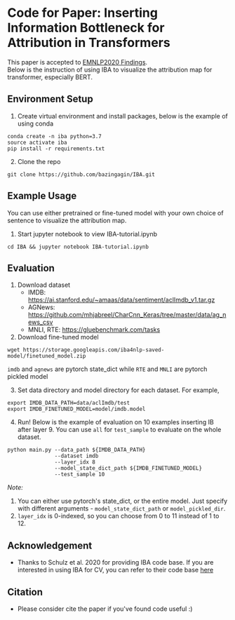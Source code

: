 # Code for Paper: Inserting Information Bottleneck for Attribution in Transformers

This paper is accepted to [EMNLP2020 Findings](https://2020.emnlp.org/papers/findings).  
Below is the instruction of using IBA to visualize the attribution map for transformer, especially BERT.  

## Environment Setup
1. Create virtual environment and install packages, below is the example of using conda
```
conda create -n iba python=3.7
source activate iba
pip install -r requirements.txt
```
2. Clone the repo
```
git clone https://github.com/bazingagin/IBA.git
```

## Example Usage
You can use either pretrained or fine-tuned model with your own choice of sentence to visualize the attribution map.
1. Start jupyter notebook to view IBA-tutorial.ipynb
```
cd IBA && jupyter notebook IBA-tutorial.ipynb
```    


## Evaluation
1. Download dataset
    * IMDB: <https://ai.stanford.edu/~amaas/data/sentiment/aclImdb_v1.tar.gz>
    * AGNews: <https://github.com/mhjabreel/CharCnn_Keras/tree/master/data/ag_news_csv> 
    * MNLI, RTE: <https://gluebenchmark.com/tasks>
2. Download fine-tuned model
```
wget https://storage.googleapis.com/iba4nlp-saved-model/finetuned_model.zip
```
`imdb` and `agnews` are pytorch state_dict while `RTE` and `MNLI` are pytorch pickled model

3. Set data directory and model directory for each dataset. For example,
```
export IMDB_DATA_PATH=data/aclImdb/test
export IMDB_FINETUNED_MODEL=model/imdb.model
```
4. Run! Below is the example of evaluation on 10 examples inserting IB after layer 9. You can use `all` for `test_sample` to evaluate on the whole dataset.
```
python main.py --data_path ${IMDB_DATA_PATH} 
               --dataset imdb 
               --layer_idx 8 
               --model_state_dict_path ${IMDB_FINETUNED_MODEL} 
               --test_sample 10
```
    
*Note:* 
1. You can either use pytorch's state_dict, or the entire model. Just specify with different arguments - `model_state_dict_path` or `model_pickled_dir`. 
2. `layer_idx` is 0-indexed, so you can choose from 0 to 11 instead of 1 to 12.
 

## Acknowledgement
* Thanks to Schulz et al. 2020 for providing IBA code base. If you are interested in using IBA for CV, you can refer to their code base [here](https://github.com/BioroboticsLab/IBA-paper-code.git)

## Citation

* Please consider cite the paper if you've found code useful :)
